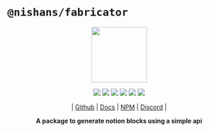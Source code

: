# `@nishans/fabricator`

<p align="center">
  <img width="125" src="https://github.com/Devorein/Nishan/blob/master/docs/static/img/fabricator/logo.svg"/>
</p>

<p align="center">
  <img src="https://img.shields.io/bundlephobia/minzip/@nishans/fabricator?label=minzipped&style=flat&color=%23bb0a1e"/>
  <img src="https://img.shields.io/npm/dw/@nishans/fabricator?style=flat&color=orange"/>
  <img src="https://img.shields.io/github/issues/devorein/nishan/@nishans/fabricator?color=yellow"/>
  <img src="https://img.shields.io/npm/v/@nishans/fabricator?color=%2303C04A"/>
  <img src="https://img.shields.io/codecov/c/github/devorein/Nishan?flag=fabricator&color=blue"/>
  <img src="https://img.shields.io/librariesio/release/npm/@nishans/fabricator?color=%234B0082">
</p>

<p align="center">
  | <a href="https://github.com/Devorein/Nishan/tree/master/packages/fabricator">Github</a> |
  <a href="https://nishan-docs.netlify.app/docs/fabricator/">Docs</a> |
  <a href="https://www.npmjs.com/package/@nishans/fabricator">NPM</a> |
  <a href="https://discord.com/invite/SpwHCz8ysx">Discord</a> |
</p>

<p align="center"><b>A package to generate notion blocks using a simple api</b></p>